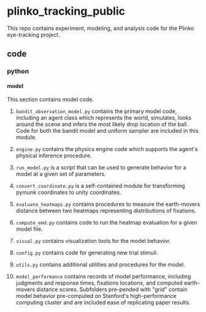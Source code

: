# plinko_tracking_public
This repo contains experiment, modeling, and analysis code for the Plinko eye-tracking project.

## code

### python

#### model
This section contains model code. 

1. `bandit_observation_model.py` contains the primary model code, including an agent class which represents the world, simulates, looks around the scene and infers the most likely drop location of the ball. Code for both the bandit model and uniform sampler are included in this module.

2. `engine.py` contains the physics engine code which supports the agent's physical inference procedure. 

3. `run_model.py` is a script that can be used to generate behavior for a model at a given set of parameters.

4. `convert_coordinate.py` is a self-contained module for transforming pymunk coordinates to unity coordinates.

5. `evaluate_heatmaps.py` contains procedures to measure the earth-movers distance between two heatmaps representing distributions of fixations.

6. `compute_emd.py` contains code to run the heatmap evaluation for a given model file.

7. `visual.py` contains visualization tools for the model behavior.

8. `config.py` contains code for generating new trial stimuli.

9. `utils.py` contains additional utilities and procedures for the model.

10. `model_performance` contains records of model performance, including judgments and response times, fixations locations, and computed earth-movers distance scores. Subfolders pre-pended with "grid" contain model behavior pre-computed on Stanford's high-performance computing cluster and are included ease of replicating paper results.